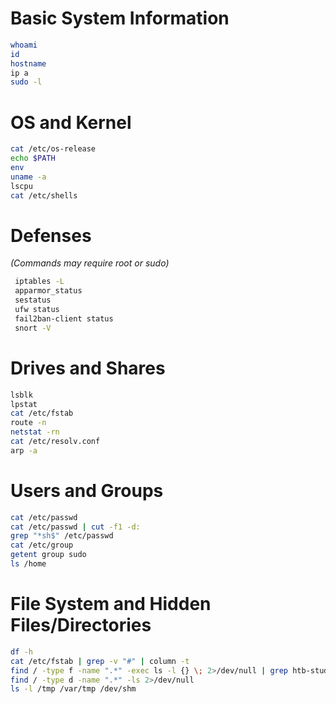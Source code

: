 # Basic System Information
```sh
whoami
id
hostname
ip a
sudo -l
```

# OS and Kernel
```sh
cat /etc/os-release
echo $PATH
env
uname -a
lscpu
cat /etc/shells
```

# Defenses
_(Commands may require root or sudo)_
```sh
 iptables -L
 apparmor_status
 sestatus
 ufw status
 fail2ban-client status
 snort -V
```

# Drives and Shares
```sh
lsblk
lpstat
cat /etc/fstab
route -n
netstat -rn
cat /etc/resolv.conf
arp -a
```

# Users and Groups
```sh
cat /etc/passwd
cat /etc/passwd | cut -f1 -d:
grep "*sh$" /etc/passwd
cat /etc/group
getent group sudo
ls /home
```

# File System and Hidden Files/Directories

```sh
df -h
cat /etc/fstab | grep -v "#" | column -t
find / -type f -name ".*" -exec ls -l {} \; 2>/dev/null | grep htb-student
find / -type d -name ".*" -ls 2>/dev/null
ls -l /tmp /var/tmp /dev/shm
```
